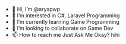 - 👋 Hi, I’m @aryapwp
- 👀 I’m interested in C#, Laravel Programming
- 🌱 I’m currently learning Game Programming
- 💞️ I’m looking to collaborate on Game Dev
- 📫 How to reach me Just Ask Me Okay? hihi

<!---
aryapwp/aryapwp is a ✨ special ✨ repository because its `README.md` (this file) appears on your GitHub profile.
You can click the Preview link to take a look at your changes.
--->
